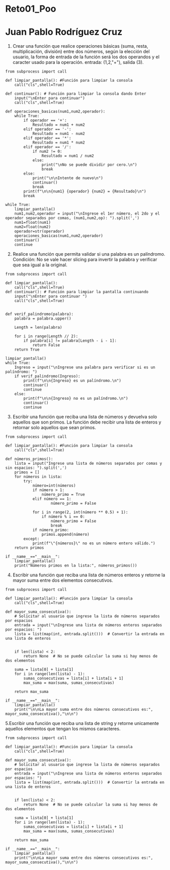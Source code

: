 # Reto01_Poo
# Juan Pablo Rodríguez Cruz
1. Crear una función que realice operaciones básicas (suma, resta, multiplicación, división) entre dos números, según la elección del usuario, la forma de entrada de la función será los dos operandos y el caracter usado para la operación. entrada: (1,2,"+"), salida (3).

```
from subprocess import call

def limpiar_pantalla(): #Función para limpiar la consola
    call("cls",shell=True)

def continuar(): # Función para limpiar la consola dando Enter
    input("\nEnter para continuar")
    call("cls",shell=True)

def operaciones_basicas(num1,num2,operador):
    while True:     
        if operador == '+':
            Resultado = num1 + num2
        elif operador == '-':
            Resultado = num1 - num2
        elif operador == '*':
            Resultado = num1 * num2
        elif operador == '/':
            if num2 != 0:
                Resultado = num1 / num2
            else:
                print("\nNo se puede dividir por cero.\n")
                break
        else:
            print("\n\nIntente de nuevo\n")
            continuar()
            break
        print(f"\n\n{num1} {operador} {num2} = {Resultado}\n")
        break
      
while True:
    limpiar_pantalla()
    num1,num2,operador = input("\nIngrese el 1er número, el 2do y el operador separados por comas, (num1,num2,op): ").split(',')
    num1=float(num1)
    num2=float(num2)
    operador=str(operador)
    operaciones_basicas(num1,num2,operador)
    continuar()
    continue
```

2. Realice una función que permita validar si una palabra es un palíndromo. Condición: No se vale hacer slicing para invertir la palabra y verificar que sea igual a la original.


```
from subprocess import call

def limpiar_pantalla(): 
    call("cls",shell=True)
def continuar(): # Función para limpiar la pantalla continuando
    input("\nEnter para continuar ")
    call("cls",shell=True)


def verif_palindromo(palabra):
    palabra = palabra.upper()
    
    Length = len(palabra)
    
    for i in range(Length // 2):
        if palabra[i] != palabra[Length - i - 1]:
            return False
    return True

limpiar_pantalla()
while True:
    Ingreso = input("\nIngrese una palabra para verificar si es un palíndromo: ")
    if verif_palindromo(Ingreso):
        print(f"\n\n{Ingreso} es un palíndromo.\n")
        continuar()
        continue
    else:
        print(f"\n\n{Ingreso} no es un palíndromo.\n")
        continuar()
        continue
```

3. Escribir una función que reciba una lista de números y devuelva solo aquellos que son primos. La función debe recibir una lista de enteros y retornar solo aquellos que sean primos.

```
from subprocess import call

def limpiar_pantalla(): #Función para limpiar la consola
    call("cls",shell=True)

def números_primos():
    lista = input("Ingrese una lista de números separados por comas y sin espacios: ").split(',')
    primos = []
    for números in lista:
        try:
            número=int(números)
            if número > 1:
                número_primo = True
            elif número == 1:
                    número_primo = False

            for i in range(2, int(número ** 0.5) + 1):
                if número % i == 0:
                    número_primo = False
                    break   
            if número_primo:
                primos.append(número)
        except:
            print(f"\"{números}\" no es un número entero válido.")
    return primos

if __name__=="__main__":
    limpiar_pantalla()
    print("Números primos en la lista:", números_primos())
```
4. Escribir una función que reciba una lista de números enteros y retorne la mayor suma entre dos elementos consecutivos.


```
from subprocess import call

def limpiar_pantalla(): #Función para limpiar la consola
    call("cls",shell=True)

def mayor_suma_consecutiva():
    # Solicitar al usuario que ingrese la lista de números separados por espacios
    entrada = input("\nIngrese una lista de números enteros separados por espacios: ")
    lista = list(map(int, entrada.split()))  # Convertir la entrada en una lista de enteros
    
   
    if len(lista) < 2:
        return None  # No se puede calcular la suma si hay menos de dos elementos
    
    suma = lista[0] + lista[1]  
    for i in range(len(lista) - 1):
        sumas_consecutivas = lista[i] + lista[i + 1]
        max_suma = max(suma, sumas_consecutivas)
    
    return max_suma

if __name__=="__main__":
    limpiar_pantalla()
    print("\n\nLa mayor suma entre dos números consecutivos es:", mayor_suma_consecutiva(),"\n\n")  
```

5.Escribir una función que reciba una lista de string y retorne unicamente aquellos elementos que tengan los mismos caracteres.


```
from subprocess import call

def limpiar_pantalla(): #Función para limpiar la consola
    call("cls",shell=True)

def mayor_suma_consecutiva():
    # Solicitar al usuario que ingrese la lista de números separados por espacios
    entrada = input("\nIngrese una lista de números enteros separados por espacios: ")
    lista = list(map(int, entrada.split()))  # Convertir la entrada en una lista de enteros
    
   
    if len(lista) < 2:
        return None  # No se puede calcular la suma si hay menos de dos elementos
    
    suma = lista[0] + lista[1]  
    for i in range(len(lista) - 1):
        sumas_consecutivas = lista[i] + lista[i + 1]
        max_suma = max(suma, sumas_consecutivas)
    
    return max_suma

if __name__=="__main__":
    limpiar_pantalla()
    print("\n\nLa mayor suma entre dos números consecutivos es:", mayor_suma_consecutiva(),"\n\n")
```
